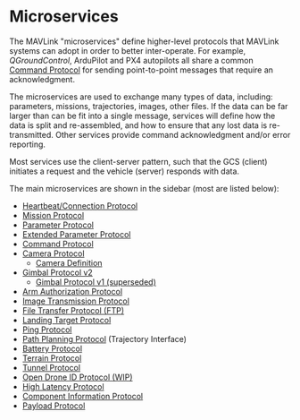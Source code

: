 # Microservices

The MAVLink "microservices" define higher-level protocols that MAVLink systems can adopt in order to better inter-operate.
For example, *QGroundControl*, ArduPilot and PX4 autopilots all share a common [Command Protocol](../services/command.md) for sending point-to-point messages that require an acknowledgment.

The microservices are used to exchange many types of data, including: parameters, missions, trajectories, images, other files.
If the data can be far larger than can be fit into a single message, services will define how the data is split and re-assembled, and how to ensure that any lost data is re-transmitted.
Other services provide command acknowledgment and/or error reporting.

Most services use the client-server pattern, such that the GCS (client) initiates a request and the vehicle (server) responds with data.

The main microservices are shown in the sidebar (most are listed below):

* [Heartbeat/Connection Protocol](../services/heartbeat.md)
* [Mission Protocol](../services/mission.md)
* [Parameter Protocol](../services/parameter.md)
* [Extended Parameter Protocol](../services/parameter_ext.md)
* [Command Protocol](../services/command.md)
* [Camera Protocol](../services/camera.md)
  * [Camera Definition](../services/camera_def.md)
* [Gimbal Protocol v2](../services/gimbal_v2.md)
  * [Gimbal Protocol v1 (superseded)](../services/gimbal.md)
* [Arm Authorization Protocol](../services/arm_authorization.md)
* [Image Transmission Protocol](../services/image_transmission.md)
* [File Transfer Protocol (FTP)](../services/ftp.md)
* [Landing Target Protocol](../services/landing_target.md)
* [Ping Protocol](../services/ping.md)
* [Path Planning Protocol](../services/trajectory.md) (Trajectory Interface)
* [Battery Protocol](../services/battery.md)
* [Terrain Protocol](../services/terrain.md)
* [Tunnel Protocol](../services/tunnel.md)
* [Open Drone ID Protocol (WIP)](../services/opendroneid.md)
* [High Latency Protocol](../services/high_latency.md)
* [Component Information Protocol](../services/component_information.md)
* [Payload Protocol](../services/payload.md)